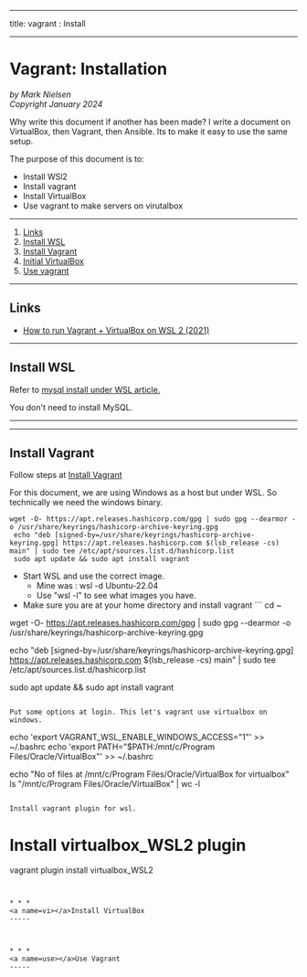 
--------
title: vagrant : Install 

--------

# Vagrant: Installation

*by Mark Nielsen*  
*Copyright January 2024*

Why write this document if another has been made? I write a document on VirtualBox, then Vagrant,
then Ansible. Its to make it easy to use the same setup.

The purpose of this document is to:

* Install WSl2
* Install vagrant
* Install VirtualBox
* Use vagrant to make servers on virutalbox

---

1. [Links](#links)
2. [Install WSL](#w)
2. [Install Vagrant](#va)
3. [Initial VirtualBox](#vi)
4. [Use vagrant](#use)

* * *
<a name=links></a>Links
-----

* [How to run Vagrant + VirtualBox on WSL 2 (2021)](https://blog.thenets.org/how-to-run-vagrant-on-wsl-2/)


* * *
<a name=links></w>Install WSL
-----
Refer to [mysql install under WSL article.](https://github.com/vikingdata/articles/blob/main/databases/mysql/MySQL_under_wsl2.md#wsl2)

You don't need to install MySQL. 



---

* * *
<a name=va></a>Install Vagrant
-----

Follow steps at [Install Vagrant](https://developer.hashicorp.com/vagrant/install)

For this document, we are using Windows as a host but under WSL. So technically we need the windows binary.

```
wget -O- https://apt.releases.hashicorp.com/gpg | sudo gpg --dearmor -o /usr/share/keyrings/hashicorp-archive-keyring.gpg
 echo "deb [signed-by=/usr/share/keyrings/hashicorp-archive-keyring.gpg] https://apt.releases.hashicorp.com $(lsb_release -cs) main" | sudo tee /etc/apt/sources.list.d/hashicorp.list
 sudo apt update && sudo apt install vagrant

```

* Start WSL and use the correct image.
   * Mine was : wsl -d Ubuntu-22.04
   * Use "wsl -l" to see what images you have.
* Make sure you are at your home directory and install vagrant ```
cd ~

 wget -O- https://apt.releases.hashicorp.com/gpg | sudo gpg --dearmor -o /usr/share/keyrings/hashicorp-archive-keyring.gpg

echo "deb [signed-by=/usr/share/keyrings/hashicorp-archive-keyring.gpg] https://apt.releases.hashicorp.com $(lsb_release -cs) main" | sudo tee /etc/apt/sources.list.d/hashicorp.list

sudo apt update && sudo apt install vagrant
 

```

Put some options at login. This let's vagrant use virtualbox on windows. 

```
echo 'export VAGRANT_WSL_ENABLE_WINDOWS_ACCESS="1"' >> ~/.bashrc
echo 'export PATH="$PATH:/mnt/c/Program Files/Oracle/VirtualBox"' >> ~/.bashrc

echo "No of files at /mnt/c/Program Files/Oracle/VirtualBox for virtualbox"
 ls "/mnt/c/Program Files/Oracle/VirtualBox" | wc -l

```

Install vagrant plugin for wsl.

```

# Install virtualbox_WSL2 plugin
vagrant plugin install virtualbox_WSL2
```


* * *
<a name=vi></a>Install VirtualBox
-----



* * *
<a name=use></a>Use Vagrant
-----

